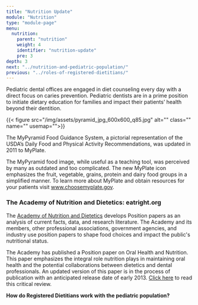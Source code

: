 ```yaml
---
title: "Nutrition Update"
module: "Nutrition"
type: "module-page"
menu:
  nutrition:
    parent: "nutrition"
    weight: 4
    identifier: "nutrition-update"
    pre: 3
depth: 3
next: "../nutrition-and-pediatric-population/"
previous: "../roles-of-registered-dietitians/"
---
```

<div class="pageblock"><p>Pediatric dental offices are engaged in diet counseling every day with a direct focus on caries prevention. Pediatric dentists are in a prime position to initiate dietary education for families and impact their patients’ health beyond their dentition.</p>
</div><div class="pageblock center">
<div class="caption">
</div>
{{< figure src="/img/assets/pyramid_jpg_600x600_q85.jpg" alt="" class="" name="" usemap="">}}</div><div class="pageblock"><p>The MyPyramid Food Guidance System, a pictorial representation of the USDA’s Daily Food and Physical Activity Recommendations, was updated in 2011 to MyPlate.</p>
<p>The MyPyramid food image, while useful as a teaching tool, was perceived by many as outdated and too complicated. The new MyPlate icon emphasizes the fruit, vegetable, grains, protein and dairy food groups in a simplified manner. To learn more about MyPlate and obtain resources for your patients visit <a href="http://www.choosemyplate.gov" target="_blank">www.choosemyplate.gov</a>.</p>
</div><div class="pageblock"><h3>The Academy of Nutrition and Dietetics: eatright.org</h3><p>The <a href="http://eatright.org" target="_blank">Academy of Nutrition and Dietetics</a> develops Position papers as an analysis of current facts, data, and research literature. The Academy and its members, other professional associations, government agencies, and industry use position papers to shape food choices and impact the public's nutritional status.</p>
<p>The Academy has published a Position paper on Oral Health and Nutrition. This paper emphasizes the integral role nutrition plays in maintaining oral health and the potential collaborations between dietetics and dental professionals. An updated version of this paper is in the process of publication with an anticipated release date of early 2013. <a href="http://www.eatright.org/About/Content.aspx?id=8384" target="_blank">Click here</a> to read this critical review.</p>
</div><div class="pageblock"><p><strong>How do Registered Dietitians work with the pediatric population?</strong></p>
</div>